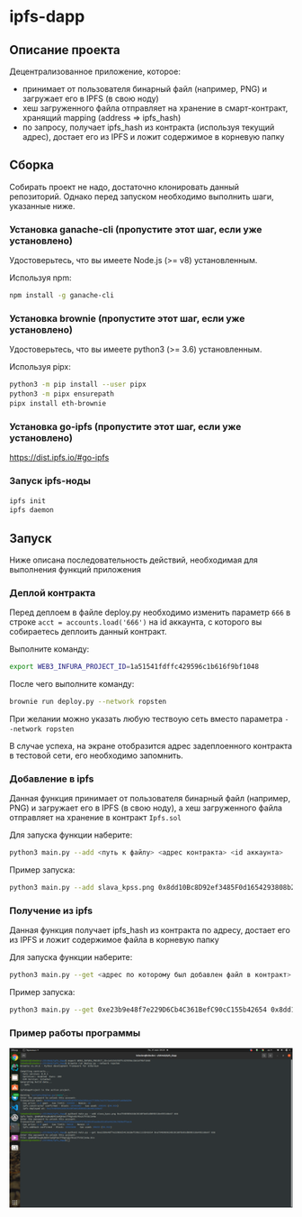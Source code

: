# ipfs-dapp

## Описание проекта
Децентрализованное приложение, которое:
- принимает от пользователя бинарный файл (например, PNG)  и загружает его в IPFS (в свою ноду)
- хеш загруженного файла отправляет на хранение в смарт-контракт, хранящий mapping (address => ipfs_hash)
- по запросу, получает ipfs_hash из контракта (используя текущий адрес), достает его из IPFS и ложит содержимое в корневую папку

## Сборка

Собирать проект не надо, достаточно клонировать данный репозиторий. Однако перед запуском необходимо выполнить шаги, указанные ниже.

### Установка ganache-cli (пропустите этот шаг, если уже установлено)

Удостоверьтесь, что вы имеете Node.js (>= v8) установленным.

Используя npm:

```Bash
npm install -g ganache-cli
```

### Установка brownie (пропустите этот шаг, если уже установлено)

Удостоверьтесь, что вы имеете python3 (>= 3.6) установленным.

Используя pipx:

```bash
python3 -m pip install --user pipx
python3 -m pipx ensurepath
pipx install eth-brownie
```

### Установка go-ipfs (пропустите этот шаг, если уже установлено)

https://dist.ipfs.io/#go-ipfs

### Запуск ipfs-ноды

```bash
ipfs init
ipfs daemon
```

## Запуск

Ниже описана последовательность действий, необходимая для выполнения функций приложения

### Деплой контракта

Перед деплоем в файле deploy.py необходимо изменить параметр `666` в строке `acct = accounts.load('666')` на id аккаунта, с которого вы собираетесь деплоить данный контракт.

Выполните команду:
```bash
export WEB3_INFURA_PROJECT_ID=1a51541fdffc429596c1b616f9bf1048
```

После чего выполните команду:
```bash
brownie run deploy.py --network ropsten
```

При желании можно указать любую тествоую сеть вместо параметра `--network ropsten`

В случае успеха, на экране отобразится адрес задеплоенного контракта в тестовой сети, его необходимо запомнить.

### Добавление в ipfs

Данная функция принимает от пользователя бинарный файл (например, PNG)  и загружает его в IPFS (в свою ноду), а хеш загруженного файла отправляет на хранение в контракт `Ipfs.sol`

Для запуска функции наберите:
```bash
python3 main.py --add <путь к файлу> <адрес контракта> <id аккаунта>
```
Пример запуска:
```bash
python3 main.py --add slava_kpss.png 0x8dd10Bc8D92ef3485F0d1654293808b254B56672 666
```

### Получение из ipfs

Данная функция получает ipfs_hash из контракта по адресу, достает его из IPFS и ложит содержимое файла в корневую папку

Для запуска функции наберите:
```bash
python3 main.py --get <адрес по которому был добавлен файл в контракт> <адрес контракта> <id аккаунта> 
```
Пример запуска:
```bash
python3 main.py --get 0xe23b9e48f7e229D6Cb4C361BefC90cC155b42654 0x8dd10Bc8D92ef3485F0d1654293808b254B56672 666
```

### Пример работы программы
![](example.png "Example")
